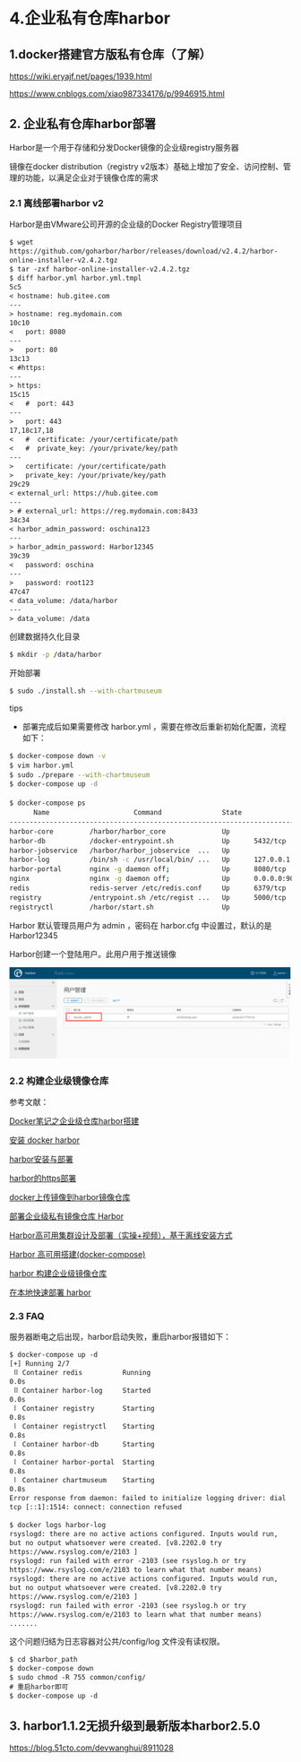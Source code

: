 # 4.企业私有仓库harbor


## 1.docker搭建官方版私有仓库（了解）

https://wiki.eryajf.net/pages/1939.html

https://www.cnblogs.com/xiao987334176/p/9946915.html






## 2. 企业私有仓库harbor部署

Harbor是一个用于存储和分发Docker镜像的企业级registry服务器

镜像在docker distribution（registry v2版本）基础上增加了安全、访问控制、管理的功能，以满足企业对于镜像仓库的需求




### 2.1 离线部署harbor v2

Harbor是由VMware公司开源的企业级的Docker Registry管理项目
```shell
$ wget https://github.com/goharbor/harbor/releases/download/v2.4.2/harbor-online-installer-v2.4.2.tgz
$ tar -zxf harbor-online-installer-v2.4.2.tgz
$ diff harbor.yml harbor.yml.tmpl
5c5
< hostname: hub.gitee.com
---
> hostname: reg.mydomain.com
10c10
<   port: 8080
---
>   port: 80
13c13
< #https:
---
> https:
15c15
<   #  port: 443
---
>   port: 443
17,18c17,18
<   #  certificate: /your/certificate/path
<   #  private_key: /your/private/key/path
---
>   certificate: /your/certificate/path
>   private_key: /your/private/key/path
29c29
< external_url: https://hub.gitee.com
---
> # external_url: https://reg.mydomain.com:8433
34c34
< harbor_admin_password: oschina123
---
> harbor_admin_password: Harbor12345
39c39
<   password: oschina
---
>   password: root123
47c47
< data_volume: /data/harbor
---
> data_volume: /data
```


创建数据持久化目录
```sh
$ mkdir -p /data/harbor
```

开始部署
```sh
$ sudo ./install.sh --with-chartmuseum
```




tips

- 部署完成后如果需要修改 harbor.yml ，需要在修改后重新初始化配置，流程如下：

```sh
$ docker-compose down -v
$ vim harbor.yml
$ sudo ./prepare --with-chartmuseum
$ docker-compose up -d

$ docker-compose ps
      Name                     Command               State             Ports          
--------------------------------------------------------------------------------------
harbor-core         /harbor/harbor_core              Up                               
harbor-db           /docker-entrypoint.sh            Up      5432/tcp                 
harbor-jobservice   /harbor/harbor_jobservice  ...   Up                               
harbor-log          /bin/sh -c /usr/local/bin/ ...   Up      127.0.0.1:1514->10514/tcp
harbor-portal       nginx -g daemon off;             Up      8080/tcp                 
nginx               nginx -g daemon off;             Up      0.0.0.0:9090->8080/tcp   
redis               redis-server /etc/redis.conf     Up      6379/tcp                 
registry            /entrypoint.sh /etc/regist ...   Up      5000/tcp                 
registryctl         /harbor/start.sh                 Up      
```





Harbor 默认管理员用户为 admin ，密码在 harbor.cfg 中设置过，默认的是Harbor12345

Harbor创建一个登陆用户。此用户用于推送镜像

![](https://raw.githubusercontent.com/hujianli94/Picgo-atlas/main/img/20230412161643.png)









### 2.2 构建企业级镜像仓库

参考文献：

[Docker笔记之企业级仓库harbor搭建](https://wiki.eryajf.net/pages/2314.html)

[安装 docker harbor](https://jueee.github.io/docker-doc/install-docker-harbor.html)

[harbor安装与部署](https://www.cnblogs.com/scajy/p/13846721.html)

[harbor的https部署](https://www.cnblogs.com/scajy/p/13846750.html)

[docker上传镜像到harbor镜像仓库](https://www.cnblogs.com/scajy/p/13846763.html)

[部署企业级私有镜像仓库 Harbor](https://huangzhongde.cn/istio/Chapter4/Chapter4-2.html)

[Harbor高可用集群设计及部署（实操+视频），基于离线安装方式](https://blog.51cto.com/lidabai/5403355)

[Harbor 高可用搭建(docker-compose)](https://clay-wangzhi.com/cloudnative/kubernetes/app-install-config/docker-harbor-ha.html)

[harbor 构建企业级镜像仓库](https://www.cnblogs.com/superlinux/p/15120502.html)

[在本地快速部署 harbor](https://e.gitee.com/oschina/repos/autom-studio/simple-harbor)




### 2.3 FAQ

服务器断电之后出现，harbor启动失败，重启harbor报错如下：

```shell
$ docker-compose up -d
[+] Running 2/7
 ⠿ Container redis          Running                                                                                                                                                                                                       0.0s
 ⠿ Container harbor-log     Started                                                                                                                                                                                                       0.0s
 ⠇ Container registry       Starting                                                                                                                                                                                                      0.8s
 ⠇ Container registryctl    Starting                                                                                                                                                                                                      0.8s
 ⠇ Container harbor-db      Starting                                                                                                                                                                                                      0.8s
 ⠇ Container harbor-portal  Starting                                                                                                                                                                                                      0.8s
 ⠇ Container chartmuseum    Starting                                                                                                                                                                                                      0.8s
Error response from daemon: failed to initialize logging driver: dial tcp [::1]:1514: connect: connection refused

$ docker logs harbor-log
rsyslogd: there are no active actions configured. Inputs would run, but no output whatsoever were created. [v8.2202.0 try https://www.rsyslog.com/e/2103 ]
rsyslogd: run failed with error -2103 (see rsyslog.h or try https://www.rsyslog.com/e/2103 to learn what that number means)
rsyslogd: there are no active actions configured. Inputs would run, but no output whatsoever were created. [v8.2202.0 try https://www.rsyslog.com/e/2103 ]
rsyslogd: run failed with error -2103 (see rsyslog.h or try https://www.rsyslog.com/e/2103 to learn what that number means)
.......
```

这个问题归结为日志容器对公共/config/log 文件没有读权限。

```shell
$ cd $harbor_path
$ docker-compose down 
$ sudo chmod -R 755 common/config/
# 重启harbor即可
$ docker-compose up -d
```


## 3. harbor1.1.2无损升级到最新版本harbor2.5.0


https://blog.51cto.com/devwanghui/8911028